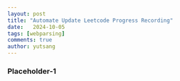 ```yaml
---
layout: post
title: "Automate Update Leetcode Progress Recording"
date:   2024-10-05
tags: [webparsing]
comments: true
author: yutsang
---
```


### Placeholder-1